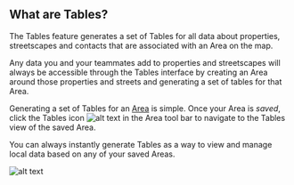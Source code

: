 ## What are Tables?
The Tables feature generates a set of Tables for all data about properties, streetscapes and contacts that are associated with an Area on the map. 

Any data you and your teammates add to properties and streetscapes will always be accessible through the Tables interface by creating an Area around those properties and streets and generating a set of tables for that Area. 

Generating a set of Tables for an [Area](https://www.citiesense.com/docs/pages/02-Getting%20Started.md) is simple. 
Once your Area is *saved*, click the Tables icon 
![alt text](https://farm5.staticflickr.com/4416/36903352205_d054ce0434_s.jpg "Tables icon") in the Area tool bar to navigate to the Tables view of the saved Area. 

You can always instantly generate Tables as a way to view and manage local data based on any of your saved Areas. 

![alt text](https://gifyu.com/images/ezgif.com-video-to-gif24f466.gif "Save an Area and generate Tables")
